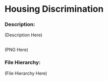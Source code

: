 # Housing Discrimination
### Description:
(Description Here)

<br>
(PNG Here)
<br>

### File Hierarchy:
(File Hierarchy Here)
